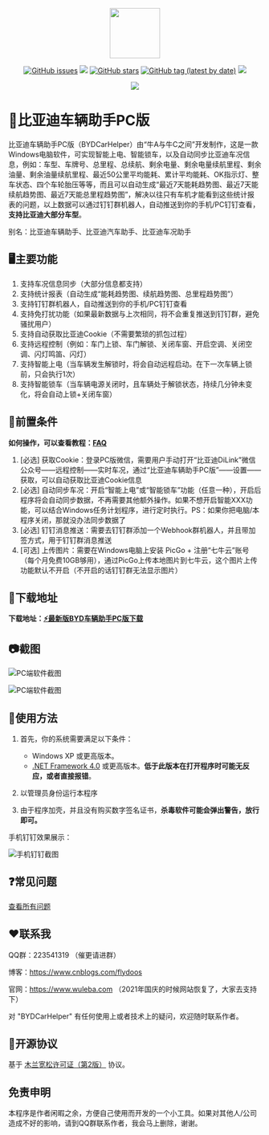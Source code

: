 <p align="center">
	<a><img width="100px" src="https://cdn.jsdelivr.net/gh/flydoos/BYDCarHelper/Images/Logo.png"/></a>
</p>
<p align="center">
	<a href="https://github.com/flydoos/BYDCarHelper/issues"><img alt="GitHub issues" src="https://img.shields.io/github/issues/flydoos/BYDCarHelper?style=flat-square"></a>
	<a href="https://www.microsoft.com/zh-cn/download/confirmation.aspx?id=17718"><img src="https://img.shields.io/badge/platform-windows-lightgrey.svg?style=flat-square"/></a>
	<a href="https://github.com/flydoos/BYDCarHelper/stargazers"><img alt="GitHub stars" src="https://img.shields.io/github/stars/flydoos/BYDCarHelper?style=flat-square"></a>
	<a href="https://github.com/flydoos/BYDCarHelper/tags"><img alt="GitHub tag (latest by date)" src="https://img.shields.io/github/v/tag/flydoos/BYDCarHelper?style=flat-square"></a>
	<a href="https://github.com/flydoos/BYDCarHelper/releases"><img src="https://img.shields.io/github/downloads/flydoos/BYDCarHelper/total.svg?style=flat-square"/></a>
</p>
<p align="center">
	<img src="https://cdn.jsdelivr.net/gh/flydoos/BYDCarHelper/Images/ClickStar.png"/>
</p>

# 👀比亚迪车辆助手PC版

比亚迪车辆助手PC版（BYDCarHelper）由“牛A与牛C之间”开发制作，这是一款Windows电脑软件，可实现智能上电、智能锁车，以及自动同步比亚迪车况信息，例如：车型、车牌号、总里程、总续航、剩余电量、剩余电量续航里程、剩余油量、剩余油量续航里程、最近50公里平均能耗、累计平均能耗、OK指示灯、整车状态、四个车轮胎压等等，而且可以自动生成“最近7天能耗趋势图、最近7天能续航趋势图、最近7天能总里程趋势图”，解决以往只有车机才能看到这些统计报表的问题，以上数据可以通过钉钉群机器人，自动推送到你的手机/PC钉钉查看，**支持比亚迪大部分车型**。

别名：比亚迪车辆助手、比亚迪汽车助手、比亚迪车况助手

## 🖥️主要功能

1. 支持车况信息同步（大部分信息都支持）
2. 支持统计报表（自动生成“能耗趋势图、续航趋势图、总里程趋势图”）
3. 支持钉钉群机器人，自动推送到你的手机/PC钉钉查看
4. 支持免打扰功能（如果最新数据与上次相同，将不会重复推送到钉钉群，避免骚扰用户）
5. 支持自动获取比亚迪Cookie（不需要繁琐的抓包过程）
6. 支持远程控制（例如：车门上锁、车门解锁、关闭车窗、开启空调、关闭空调、闪灯鸣笛、闪灯）
7. 支持智能上电（当车辆发生解锁时，将会自动远程启动。在下一次车辆上锁前，只会执行1次）
8. 支持智能锁车（当车辆电源关闭时，且车辆处于解锁状态，持续几分钟未变化，将会自动上锁+关闭车窗）

## 📌前置条件

**如何操作，可以查看教程：[FAQ](FAQ.md)**

1. [必选] 获取Cookie：登录PC版微信，需要用户手动打开“比亚迪DiLink”微信公众号——远程控制——实时车况，通过“比亚迪车辆助手PC版”——设置——获取，可以自动获取比亚迪Cookie信息
2. [必选] 自动同步车况：开启“智能上电”或“智能锁车”功能（任意一种），开启后程序将会自动同步数据，不再需要其他额外操作。如果不想开启智能XXX功能，可以结合Windows任务计划程序，进行定时执行。PS：如果你把电脑/本程序关闭，那就没办法同步数据了
3. [必选] 钉钉消息推送：需要去钉钉群添加一个Webhook群机器人，并且带加签方式，用于钉钉群消息推送
4. [可选] 上传图片：需要在Windows电脑上安装 PicGo + 注册“七牛云”账号（每个月免费10GB够用），通过PicGo上传本地图片到七牛云，这个图片上传功能默认不开启（不开启的话钉钉群无法显示图片）

## 🔗下载地址

**下载地址：[⚡️最新版BYD车辆助手PC版下载](https://github.com/flydoos/BYDCarHelper/releases/latest)**

## 📷截图

![PC端软件截图](https://cdn.jsdelivr.net/gh/flydoos/BYDCarHelper/Images/PC-1.2.0.png)

![PC端软件截图](https://cdn.jsdelivr.net/gh/flydoos/BYDCarHelper/Images/SETTING-1.2.0.png)

## 🔨使用方法

1. 首先，你的系统需要满足以下条件：

    * Windows XP 或更高版本。
    * [.NET Framework 4.0](https://www.microsoft.com/zh-cn/download/confirmation.aspx?id=17718) 或更高版本。**低于此版本在打开程序时可能无反应，或者直接报错**。

2. 以管理员身份运行本程序

3. 由于程序加壳，并且没有购买数字签名证书，**杀毒软件可能会弹出警告，放行即可。**

手机钉钉效果展示：

![手机钉钉截图](https://cdn.jsdelivr.net/gh/flydoos/BYDCarHelper/Images/Mobile-1.0.0.png)

## ❓常见问题

[查看所有问题](FAQ.md)

## ❤联系我

QQ群：223541319 （催更请进群）

博客：https://www.cnblogs.com/flydoos

官网：https://www.wuleba.com （2021年国庆的时候网站恢复了，大家去支持下）

对 "BYDCarHelper" 有任何使用上或者技术上的疑问，欢迎随时联系作者。

## 📄开源协议

基于 [木兰宽松许可证（第2版）](http://license.coscl.org.cn/MulanPSL2/) 协议。

## 免责申明

本程序是作者闲暇之余，方便自己使用而开发的一个小工具。如果对其他人/公司造成不好的影响，请到QQ群联系作者，我会马上删除，谢谢。
